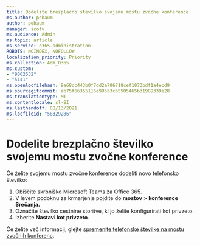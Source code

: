 ```yaml
---
title: Dodelite brezplačno številko svojemu mostu zvočne konference
ms.author: pebaum
author: pebaum
manager: scotv
ms.audience: Admin
ms.topic: article
ms.service: o365-administration
ROBOTS: NOINDEX, NOFOLLOW
localization_priority: Priority
ms.collection: Adm_O365
ms.custom:
- "9002532"
- "5141"
ms.openlocfilehash: 9a68cc443b0f7dd2a706718cef1073bdf1a4ecd9
ms.sourcegitcommit: ab75f66355116e995b3cb5505465b31989339e28
ms.translationtype: MT
ms.contentlocale: sl-SI
ms.lasthandoff: 08/13/2021
ms.locfileid: "58329286"
---
```

# <a name="assign-a-toll-free-number-to-your-audio-conferencing-bridge"></a>Dodelite brezplačno številko svojemu mostu zvočne konference

Če želite svojemu mostu zvočne konference dodeliti novo telefonsko številko:

1. Obiščite skrbniško Microsoft Teams za Office 365.
1. V levem podoknu za krmarjenje pojdite do **mostov**  >  **konference Srečanja.**
1. Označite številko cestnine storitve, ki jo želite konfigurirati kot privzeto.
1. Izberite **Nastavi kot privzeto**.

Če želite več informacij, glejte [spremenite telefonske številke na mostu zvočnih konferenc](https://docs.microsoft.com/MicrosoftTeams/change-the-phone-numbers-on-your-audio-conferencing-bridge).
